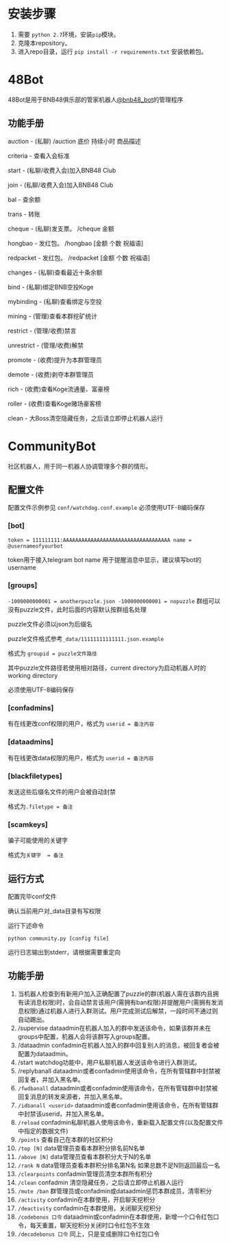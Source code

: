 # 安装步骤
1. 需要 `python 2.7`环境，安装`pip`模块。
1. 克隆本repository。
1. 进入repo目录，运行 `pip install -r requirements.txt` 安装依赖包。
# 48Bot
48Bot是用于BNB48俱乐部的管家机器人[@bnb48_bot](https://t.me/bnb48_bot)的管理程序
## 功能手册
auction - (私聊) /auction 底价 持续小时 商品描述

criteria - 查看入会标准

start - (私聊/收费入会)加入BNB48 Club

join - (私聊/收费入会)加入BNB48 Club

bal - 查余额

trans - 转账

cheque - (私聊)发支票。 /cheque 金额

hongbao - 发红包。 /hongbao [金额 个数 祝福语]

redpacket - 发红包。 /redpacket [金额 个数 祝福语]

changes - (私聊)查看最近十条余额

bind - (私聊)绑定BNB空投Koge

mybinding - (私聊)查看绑定与空投

mining - (管理)查看本群挖矿统计

restrict - (管理/收费)禁言

unrestrict - (管理/收费)解禁

promote - (收费)提升为本群管理员

demote - (收费)剥夺本群管理员

rich - (收费)查看Koge流通量、富豪榜

roller - (收费)查看Koge赌场豪客榜

clean - 大Boss清空隐藏任务，之后请立即停止机器人运行
# CommunityBot
社区机器人，用于同一机器人协调管理多个群的情形。
## 配置文件
配置文件示例参见 `conf/watchdog.conf.example`
必须使用UTF-8编码保存
### [bot]
`
token = 111111111:AAAAAAAAAAAAAAAAAAAAAAAAAAAAAAAAAAA
name = @usernameofyourbot
`

token用于接入telegram bot
name 用于提醒消息中显示，建议填写bot的username

### [groups]
`
-1000000000001 = anotherpuzzle.json
-1000000000001 = nopuzzle
`
群组可以没有puzzle文件，此时后面的内容默认按群组名处理

puzzle文件必须以json为后缀名

puzzle文件格式参考`_data/11111111111111.json.example`

格式为 `groupid = puzzle文件路径`

其中puzzle文件路径若使用相对路径，current directory为启动机器人时的working directory

必须使用UTF-8编码保存
### [confadmins]
有在线更改conf权限的用户，格式为 `userid = 备注内容`
### [dataadmins]
有在线更改data权限的用户，格式为 `userid = 备注内容`
### [blackfiletypes]
发送这些后缀名文件的用户会被自动封禁

格式为`.filetype = 备注`
### [scamkeys]
骗子可能使用的关键字

格式为`关键字  = 备注`
## 运行方式
配置完毕conf文件

确认当前用户对\_data目录有写权限

运行下述命令

`python community.py [config file]`

运行日志输出到stderr，请根据需要重定向
## 功能手册
1. 当机器人检查到有新用户加入正确配置了puzzle的群(机器人需在该群内且拥有读消息权限)时，会自动禁言该用户(需拥有ban权限)并提醒用户(需拥有发消息权限)通过机器人进行入群测试。用户完成测试后解禁，一段时间不通过则自动踢出。
1. /supervise dataadmin在机器人加入的群中发送该命令，如果该群并未在groups中配置，机器人会将该群写入groups配置。
1. /dataadmin confadmin在机器人加入的群中回复别人的消息，被回复者会被配置为dataadmin。
1. /start watchdog功能中，用户私聊机器人发送该命令进行入群测试。
1. /replybanall dataadmin或者confadmin使用该命令，在所有管辖群中封禁被回复者，并加入黑名单。
1. `/fwdbanall` dataadmin或者confadmin使用该命令，在所有管辖群中封禁被回复消息的转发来源者，并加入黑名单。
1. `/idbanall <userid>` dataadmin或者confadmin使用该命令，在所有管辖群中封禁该userid，并加入黑名单。
1. `/reload` confadmin私聊机器人使用该命令，重新载入配置文件(以及配置文件中指定的数据文件)
1. `/points` 查看自己在本群的社区积分
1. `/top [N]` data管理员查看本群积分排名前N名单
1. `/above [N]` data管理员查看本群积分大于N的名单
1. `/rank N` data管理员查看本群积分排名第N名 如果总数不足N则返回最后一名
1. `/clearpoints` confadmin管理员清空本群所有积分
1. `/clean` confadmin 清空隐藏任务，之后请立即停止机器人运行
1. `/mute /ban` 群管理员或confadmin或dataadmin惩罚本群成员，清零积分
1. `/activity` confadmin在本群使用，开启聊天挖积分
1. `/deactivity` confadmin在本群使用，关闭聊天挖积分
1. `/codebonus 口令` dataadmin或confadmin在本群使用，新增一个口令红包口令，每天重置，聊天挖积分关闭时口令红包不生效
1. `/decodebonus 口令` 同上，只是变成删除口令红包口令
